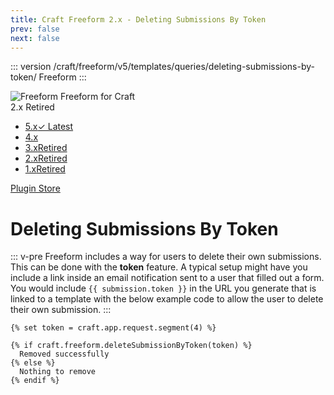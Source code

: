 ```yaml
---
title: Craft Freeform 2.x - Deleting Submissions By Token
prev: false
next: false
---
```


::: version /craft/freeform/v5/templates/queries/deleting-submissions-by-token/
Freeform
:::

<div id="pr-heading">
    <img src="https://docs.solspace.com/extras/icons/products/freeform-icon.png" alt="Freeform" class="pr-image">
    <span class="pr-name">Freeform</span>
    <span class="pr-category">for Craft</span>
    <div class="pr-v-wrapper">
        <div class="pr-v">
            <span class="pr-v-v">2.x</span>
            <span class="pr-v-type pr-retired">Retired</span>
            <span class="pr-v-arrow arrow down"></span>
        </div>
        <ul class="pr-v-list">
            <li><a href="/craft/freeform/v5/">5.x<span class="pr-v-type pr-latest">✓ Latest</span></a></li>
            <li><a href="/craft/freeform/v4/">4.x</a></li>
            <li><a href="/craft/freeform/v3/">3.x<span class="pr-v-type pr-retired">Retired</span></a></li>
            <li><a href="/craft/freeform/v2/">2.x<span class="pr-v-type pr-retired">Retired</span></a></li>
            <li><a href="/craft/freeform/v1/">1.x<span class="pr-v-type pr-retired">Retired</span></a></li>
        </ul>
    </div>
    <div class="pr-buy">
        <a href="https://plugins.craftcms.com/freeform" class="button button-blue"><span class="external-url">Plugin Store</span></a>
    </div>
</div>

<span class="page-section"></span>

# Deleting Submissions By Token

::: v-pre
Freeform includes a way for users to delete their own submissions. This can be done with the **token** feature. A typical setup might have you include a link inside an email notification sent to a user that filled out a form. You would include `{{ submission.token }}` in the URL you generate that is linked to a template with the below example code to allow the user to delete their own submission.
:::

``` twig
{% set token = craft.app.request.segment(4) %}

{% if craft.freeform.deleteSubmissionByToken(token) %}
  Removed successfully
{% else %}
  Nothing to remove
{% endif %}
```
